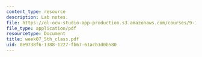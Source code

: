 ```yaml
---
content_type: resource
description: Lab notes.
file: https://ol-ocw-studio-app-production.s3.amazonaws.com/courses/9-12-experimental-molecular-neurobiology-fall-2006/0e9738f613881227fb6761acb1d0b580_week07_5th_class.pdf
file_type: application/pdf
resourcetype: Document
title: week07_5th_class.pdf
uid: 0e9738f6-1388-1227-fb67-61acb1d0b580
---
```


